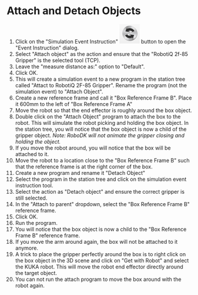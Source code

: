 # Attach and Detach Objects

1. Click on the "Simulation Event Instruction" ![](<../../.gitbook/assets/image (1) (2).png>) button to open the "Event Instruction" dialog.
2. Select "Attach object" as the action and ensure that the "RobotiQ 2f-85 Gripper" is the selected tool (TCP).
3. Leave the "measure distance as:" option to "Default".
4. Click OK.
5. This will create a simulation event to a new program in the station tree called "Attact to RobotiQ 2F-85 Gripper". Rename the program (not the simulation event) to "Attach Object".
6. Create a new reference frame and call it "Box Reference Frame B". Place it 600mm to the left of "Box Reference Frame A"
7. Move the robot so that the end effector is roughly around the box object.
8. Double click on the "Attach Object" program to attach the box to the robot. This will simulate the robot picking and holding the box object. In the station tree, you will notice that the box object is now a child of the gripper object. _Note: RoboDK will not animate the gripper closing and holding the object._
9. If you move the robot around, you will notice that the box will be attached to it.
10. Move the robot to a location close to the "Box Reference Frame B" such that the reference frame is at the right corner of the box.
11. Create a new program and rename it "Detach Object"
12. Select the program in the station tree and click on the simulation event instruction tool.
13. Select the action as "Detach object" and ensure the correct gripper is still selected.
14. In the "Attach to parent" dropdown, select the "Box Reference Frame B" reference frame.
15. Click OK.
16. Run the program.
17. You will notice that the box object is now a child to the "Box Reference Frame B" reference frame.&#x20;
18. If you move the arm around again, the box will not be attached to it anymore.
19. A trick to place the gripper perfectly around the box is to right click on the box object in the 3D scene and click on "Get with Robot" and select the KUKA robot. This will move the robot end effector directly around the target object.
20. You can not run the attach program to move the box around with the robot again.
